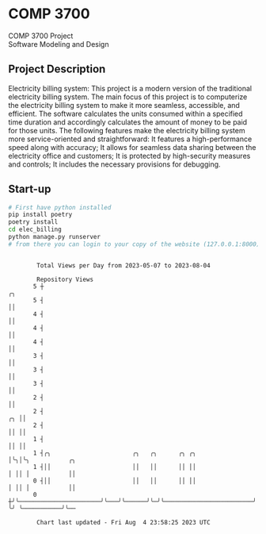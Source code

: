 # COMP 3700
COMP 3700 Project  
Software Modeling and Design
## Project Description
Electricity billing system: This project is a modern version of the traditional electricity billing system. The main focus of this project is to computerize the electricity billing system to make it more seamless, accessible, and efficient. The software calculates the units consumed within a specified time duration and accordingly calculates the amount of money to be paid for those units. The following features make the electricity billing system more service-oriented and straightforward: It features a high-performance speed along with accuracy; It allows for seamless data sharing between the electricity office and customers; It is protected by high-security measures and controls; It includes the necessary provisions for debugging.

## Start-up
```bash
# First have python installed
pip install poetry
poetry install
cd elec_billing
python manage.py runserver
# from there you can login to your copy of the website (127.0.0.1:8000), default creds are admin/admin
```

```

        Total Views per Day from 2023-05-07 to 2023-08-04

        Repository Views
       5 ┼                                                                       ╭╮
       5 ┤                                                                       ││
       4 ┤                                                                       ││
       4 ┤                                                                       ││
       4 ┤                                                                       ││
       3 ┤                                                                       ││
       3 ┤                                                                       ││
       3 ┤                                                                       ││
       2 ┤                                                                       ││
       2 ┤                                                                    ╭╮ ││
       2 ┤                                                                    ││ ││
       1 ┤                                                                    ││ ││
       1 ┤╭╮                       ╭╮   ╭╮      ╭╮ ╭╮                         │╰╮│╰╮           ╭╮
       1 ┤││                       ││   ││      ││ ││                         │ ││ │           ││
       0 ┤││                       ││   ││      ││ ││                         │ ││ │           ││
       0 ┼╯╰───────────────────────╯╰───╯╰──────╯╰─╯╰─────────────────────────╯ ╰╯ ╰───────────╯╰──

        Chart last updated - Fri Aug  4 23:58:25 2023 UTC
        
```
